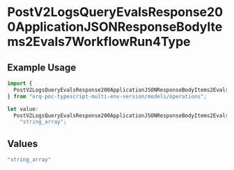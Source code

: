 # PostV2LogsQueryEvalsResponse200ApplicationJSONResponseBodyItems2Evals7WorkflowRun4Type

## Example Usage

```typescript
import {
  PostV2LogsQueryEvalsResponse200ApplicationJSONResponseBodyItems2Evals7WorkflowRun4Type,
} from "orq-poc-typescript-multi-env-version/models/operations";

let value:
  PostV2LogsQueryEvalsResponse200ApplicationJSONResponseBodyItems2Evals7WorkflowRun4Type =
    "string_array";
```

## Values

```typescript
"string_array"
```